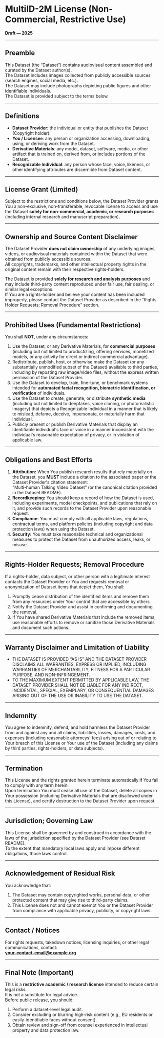 # MultiID-2M License (Non-Commercial, Restrictive Use)
**Draft — 2025**  

---

## Preamble
This Dataset (the “Dataset”) contains audiovisual content assembled and curated by the Dataset author(s).  
The Dataset includes images collected from publicly accessible sources (search engines, social media, etc.).  
The Dataset may include photographs depicting public figures and other identifiable individuals.  
The Dataset is provided subject to the terms below.

---

## Definitions
- **Dataset Provider**: the individual or entity that publishes the Dataset (Copyright holder).  
- **You / Licensee**: any person or organization accessing, downloading, using, or deriving work from the Dataset.  
- **Derivative Materials**: any model, dataset, software, media, or other artifact that is trained on, derived from, or includes portions of the Dataset.  
- **Recognizable Individual**: any person whose face, voice, likeness, or other identifying attributes are discernible from Dataset content.

---

## License Grant (Limited)
Subject to the restrictions and conditions below, the Dataset Provider grants You a non-exclusive, non-transferable, revocable license to access and use the Dataset **solely for non-commercial, academic, or research purposes** (including internal research and manuscript preparation).

---

## Ownership and Source Content Disclaimer
The Dataset Provider **does not claim ownership** of any underlying images, videos, or audiovisual materials contained within the Dataset that were obtained from publicly accessible sources.  
All copyrights, trademarks, and other intellectual property rights in the original content remain with their respective rights-holders.  

The Dataset is provided **solely for research and analysis purposes** and may include third-party content reproduced under fair use, fair dealing, or similar legal exceptions.  
If You are a rights-holder and believe your content has been included improperly, please contact the Dataset Provider as described in the “Rights-Holder Requests; Removal Procedure” section.

---

## Prohibited Uses (Fundamental Restrictions)
You shall **NOT**, under any circumstances:

1. Use the Dataset, or any Derivative Materials, for **commercial purposes** (including but not limited to productizing, offering services, monetized models, or any activity for direct or indirect commercial advantage).  
2. Redistribute, publish, host, or otherwise make the Dataset (or any substantially unmodified subset of the Dataset) available to third parties, including by reposting raw image/video files, without the express written permission of the Dataset Provider.  
3. Use the Dataset to develop, train, fine-tune, or benchmark systems intended for **automated facial recognition, biometric identification, or verification** of individuals.  
4. Use the Dataset to create, generate, or distribute **synthetic media** (including but not limited to deepfakes, voice cloning, or photorealistic imagery) that depicts a Recognizable Individual in a manner that is likely to mislead, defame, deceive, impersonate, or materially harm that individual.  
5. Publicly present or publish Derivative Materials that display an identifiable individual's face or voice in a manner inconsistent with the individual's reasonable expectation of privacy, or in violation of applicable law.

---

## Obligations and Best Efforts
1. **Attribution:** When You publish research results that rely materially on the Dataset, you **MUST** include a citation to the associated paper or the Dataset Provider's citation statement:  
   “Multi-human Talking Video Dataset” (or the canonical citation provided in the Dataset README).  
2. **Recordkeeping:** You should keep a record of how the Dataset is used, including experiments, model checkpoints, and publications that rely on it, and provide such records to the Dataset Provider upon reasonable request.  
3. **Compliance:** You must comply with all applicable laws, regulations, contractual terms, and platform policies (including copyright and data protection laws) when using the Dataset.  
4. **Security:** You must take reasonable technical and organizational measures to protect the Dataset from unauthorized access, leaks, or misuse.

---

## Rights-Holder Requests; Removal Procedure
If a rights-holder, data subject, or other person with a legitimate interest contacts the Dataset Provider or You and requests removal or anonymization of Dataset items that depict them, You shall:

1. Promptly cease distribution of the identified items and remove them from any resources under Your control that are accessible by others.  
2. Notify the Dataset Provider and assist in confirming and documenting the removal.  
3. If You have shared Derivative Materials that include the removed items, use reasonable efforts to remove or sanitize those Derivative Materials and document such actions.

---

## Warranty Disclaimer and Limitation of Liability
- THE DATASET IS PROVIDED “AS IS” AND THE DATASET PROVIDER DISCLAIMS ALL WARRANTIES, EXPRESS OR IMPLIED, INCLUDING WARRANTIES OF MERCHANTABILITY, FITNESS FOR A PARTICULAR PURPOSE, AND NON-INFRINGEMENT.  
- TO THE MAXIMUM EXTENT PERMITTED BY APPLICABLE LAW, THE DATASET PROVIDER SHALL NOT BE LIABLE FOR ANY INDIRECT, INCIDENTAL, SPECIAL, EXEMPLARY, OR CONSEQUENTIAL DAMAGES ARISING OUT OF THE USE OR INABILITY TO USE THE DATASET.

---

## Indemnity
You agree to indemnify, defend, and hold harmless the Dataset Provider from and against any and all claims, liabilities, losses, damages, costs, and expenses (including reasonable attorneys' fees) arising out of or relating to Your breach of this License or Your use of the Dataset (including any claims by third parties, rights-holders, or data subjects).

---

## Termination
This License and the rights granted herein terminate automatically if You fail to comply with any term herein.  
Upon termination You must cease all use of the Dataset, delete all copies in Your possession (including Derivative Materials that are disallowed under this License), and certify destruction to the Dataset Provider upon request.

---

## Jurisdiction; Governing Law
This License shall be governed by and construed in accordance with the laws of the jurisdiction specified by the Dataset Provider (see Dataset README).  
To the extent that mandatory local laws apply and impose different obligations, those laws control.

---

## Acknowledgement of Residual Risk
You acknowledge that:

1. The Dataset may contain copyrighted works, personal data, or other protected content that may give rise to third-party claims.  
2. This License does not and cannot exempt You or the Dataset Provider from compliance with applicable privacy, publicity, or copyright laws.

---

## Contact / Notices
For rights requests, takedown notices, licensing inquiries, or other legal communications, contact:  
**<your-contact-email@example.org>**

---

## Final Note (Important)
This is a **restrictive academic / research license** intended to reduce certain legal risks.  
It is not a substitute for legal advice.  
Before public release, you should:
1. Perform a dataset-level legal audit.  
2. Consider excluding or blurring high-risk content (e.g., EU residents or easily-identifiable faces without consent).  
3. Obtain review and sign-off from counsel experienced in intellectual property and data protection law.

